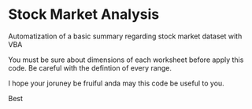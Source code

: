 # Stock Market Analysis

Automatization of a basic summary regarding stock market dataset with VBA

You must be sure about dimensions of each worksheet before apply this code. Be careful with the defintion of every range.

I hope your joruney be fruiful anda may this code be useful to you.

Best
